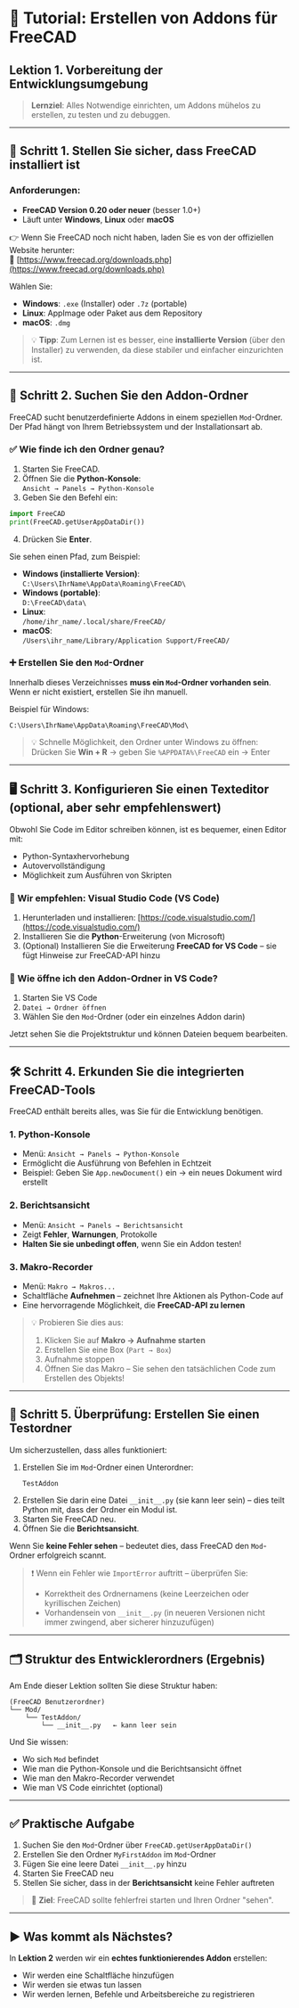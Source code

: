 # 📘 Tutorial: Erstellen von Addons für FreeCAD  
## Lektion 1. Vorbereitung der Entwicklungsumgebung

> **Lernziel**: Alles Notwendige einrichten, um Addons mühelos zu erstellen, zu testen und zu debuggen.

---

## 🔧 Schritt 1. Stellen Sie sicher, dass FreeCAD installiert ist

### Anforderungen:
- **FreeCAD Version 0.20 oder neuer** (besser 1.0+)
- Läuft unter **Windows**, **Linux** oder **macOS**

👉 Wenn Sie FreeCAD noch nicht haben, laden Sie es von der offiziellen Website herunter:  
🔗 [https://www.freecad.org/downloads.php](https://www.freecad.org/downloads.php)

Wählen Sie:
- **Windows**: `.exe` (Installer) oder `.7z` (portable)
- **Linux**: AppImage oder Paket aus dem Repository
- **macOS**: `.dmg`

> 💡 **Tipp**: Zum Lernen ist es besser, eine **installierte Version** (über den Installer) zu verwenden, da diese stabiler und einfacher einzurichten ist.

---

## 📁 Schritt 2. Suchen Sie den Addon-Ordner

FreeCAD sucht benutzerdefinierte Addons in einem speziellen `Mod`-Ordner.  
Der Pfad hängt von Ihrem Betriebssystem und der Installationsart ab.

### ✅ Wie finde ich den Ordner genau?

1. Starten Sie FreeCAD.
2. Öffnen Sie die **Python-Konsole**:  
   `Ansicht → Panels → Python-Konsole`
3. Geben Sie den Befehl ein:

```python
import FreeCAD
print(FreeCAD.getUserAppDataDir())
```

4. Drücken Sie **Enter**.

Sie sehen einen Pfad, zum Beispiel:

- **Windows (installierte Version)**:  
  `C:\Users\IhrName\AppData\Roaming\FreeCAD\`
- **Windows (portable)**:  
  `D:\FreeCAD\data\`
- **Linux**:  
  `/home/ihr_name/.local/share/FreeCAD/`
- **macOS**:  
  `/Users\ihr_name/Library/Application Support/FreeCAD/`

### ➕ Erstellen Sie den `Mod`-Ordner

Innerhalb dieses Verzeichnisses **muss ein `Mod`-Ordner vorhanden sein**.  
Wenn er nicht existiert, erstellen Sie ihn manuell.

Beispiel für Windows:
```
C:\Users\IhrName\AppData\Roaming\FreeCAD\Mod\
```

> 💡 Schnelle Möglichkeit, den Ordner unter Windows zu öffnen:  
> Drücken Sie **Win + R** → geben Sie `%APPDATA%\FreeCAD` ein → Enter

---

## 🖥 Schritt 3. Konfigurieren Sie einen Texteditor (optional, aber sehr empfehlenswert)

Obwohl Sie Code im Editor schreiben können, ist es bequemer, einen Editor mit:
- Python-Syntaxhervorhebung
- Autovervollständigung
- Möglichkeit zum Ausführen von Skripten

### 🔹 Wir empfehlen: **Visual Studio Code (VS Code)**

1. Herunterladen und installieren: [https://code.visualstudio.com/](https://code.visualstudio.com/)
2. Installieren Sie die **Python**-Erweiterung (von Microsoft)
3. (Optional) Installieren Sie die Erweiterung **FreeCAD for VS Code** – sie fügt Hinweise zur FreeCAD-API hinzu

### 🔹 Wie öffne ich den Addon-Ordner in VS Code?

1. Starten Sie VS Code
2. `Datei → Ordner öffnen`
3. Wählen Sie den `Mod`-Ordner (oder ein einzelnes Addon darin)

Jetzt sehen Sie die Projektstruktur und können Dateien bequem bearbeiten.

---

## 🛠 Schritt 4. Erkunden Sie die integrierten FreeCAD-Tools

FreeCAD enthält bereits alles, was Sie für die Entwicklung benötigen.

### 1. **Python-Konsole**
- Menü: `Ansicht → Panels → Python-Konsole`
- Ermöglicht die Ausführung von Befehlen in Echtzeit
- Beispiel: Geben Sie `App.newDocument()` ein → ein neues Dokument wird erstellt

### 2. **Berichtsansicht**
- Menü: `Ansicht → Panels → Berichtsansicht`
- Zeigt **Fehler**, **Warnungen**, Protokolle
- **Halten Sie sie unbedingt offen**, wenn Sie ein Addon testen!

### 3. **Makro-Recorder**
- Menü: `Makro → Makros...`
- Schaltfläche **Aufnehmen** – zeichnet Ihre Aktionen als Python-Code auf
- Eine hervorragende Möglichkeit, die **FreeCAD-API zu lernen**

> 💡 Probieren Sie dies aus:  
> 1. Klicken Sie auf **Makro → Aufnahme starten**  
> 2. Erstellen Sie eine Box (`Part → Box`)
> 3. Aufnahme stoppen  
> 4. Öffnen Sie das Makro – Sie sehen den tatsächlichen Code zum Erstellen des Objekts!

---

## 🧪 Schritt 5. Überprüfung: Erstellen Sie einen Testordner

Um sicherzustellen, dass alles funktioniert:

1. Erstellen Sie im `Mod`-Ordner einen Unterordner:  
   ```
   TestAddon
   ```
2. Erstellen Sie darin eine Datei `__init__.py` (sie kann leer sein) – dies teilt Python mit, dass der Ordner ein Modul ist.
3. Starten Sie FreeCAD neu.
4. Öffnen Sie die **Berichtsansicht**.

Wenn Sie **keine Fehler sehen** – bedeutet dies, dass FreeCAD den `Mod`-Ordner erfolgreich scannt.

> ❗ Wenn ein Fehler wie `ImportError` auftritt – überprüfen Sie:
> - Korrektheit des Ordnernamens (keine Leerzeichen oder kyrillischen Zeichen)
> - Vorhandensein von `__init__.py` (in neueren Versionen nicht immer zwingend, aber sicherer hinzuzufügen)

---

## 🗂 Struktur des Entwicklerordners (Ergebnis)

Am Ende dieser Lektion sollten Sie diese Struktur haben:

```
(FreeCAD Benutzerordner)
└── Mod/
    └── TestAddon/
        └── __init__.py   ← kann leer sein
```

Und Sie wissen:
- Wo sich `Mod` befindet
- Wie man die Python-Konsole und die Berichtsansicht öffnet
- Wie man den Makro-Recorder verwendet
- Wie man VS Code einrichtet (optional)

---

## ✅ Praktische Aufgabe

1. Suchen Sie den `Mod`-Ordner über `FreeCAD.getUserAppDataDir()`
2. Erstellen Sie den Ordner `MyFirstAddon` im `Mod`-Ordner
3. Fügen Sie eine leere Datei `__init__.py` hinzu
4. Starten Sie FreeCAD neu
5. Stellen Sie sicher, dass in der **Berichtsansicht** keine Fehler auftreten

> 🎯 **Ziel**: FreeCAD sollte fehlerfrei starten und Ihren Ordner "sehen".

---

## ▶️ Was kommt als Nächstes?

In **Lektion 2** werden wir ein **echtes funktionierendes Addon** erstellen:
- Wir werden eine Schaltfläche hinzufügen
- Wir werden sie etwas tun lassen
- Wir werden lernen, Befehle und Arbeitsbereiche zu registrieren

```